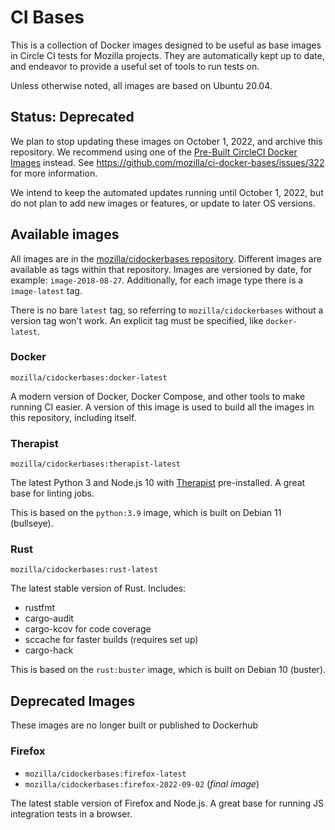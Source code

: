 # CI Bases

This is a collection of Docker images designed to be useful as base images in
Circle CI tests for Mozilla projects. They are automatically kept up to date,
and endeavor to provide a useful set of tools to run tests on.

Unless otherwise noted, all images are based on Ubuntu 20.04.

## Status: Deprecated
We plan to stop updating these images on October 1, 2022, and archive this repository.
We recommend using one of the
[Pre-Built CircleCI Docker Images](https://circleci.com/docs/2.0/circleci-images/)
instead. See https://github.com/mozilla/ci-docker-bases/issues/322 for more information.

We intend to keep the automated updates running until October 1, 2022, but do not plan
to add new images or features, or update to later OS versions.

## Available images

All images are in the [mozilla/cidockerbases repository][dockerhub].
Different images are available as tags within that repository. Images are
versioned by date, for example: `image-2018-08-27`. Additionally, for each
image type there is a `image-latest` tag.

There is no bare `latest` tag, so referring to `mozilla/cidockerbases` without
a version tag won't work. An explicit tag must be specified, like
`docker-latest`.

[dockerhub]: https://hub.docker.com/r/mozilla/cidockerbases/

### Docker

`mozilla/cidockerbases:docker-latest`

A modern version of Docker, Docker Compose, and other tools to make running
CI easier. A version of this image is used to build all the images in this
repository, including itself.


### Therapist

`mozilla/cidockerbases:therapist-latest`

The latest Python 3 and Node.js 10 with 
[Therapist](https://github.com/rehandalal/therapist) pre-installed.
A great base for linting jobs.

This is based on the ``python:3.9`` image, which is built on Debian 11 (bullseye).

### Rust

`mozilla/cidockerbases:rust-latest`

The latest stable version of Rust. Includes:

- rustfmt
- cargo-audit
- cargo-kcov for code coverage
- sccache for faster builds (requires set up)
- cargo-hack

This is based on the ``rust:buster`` image, which is built on Debian 10 (buster).

## Deprecated Images

These images are no longer built or published to Dockerhub

### Firefox

* `mozilla/cidockerbases:firefox-latest`
* `mozilla/cidockerbases:firefox-2022-09-02` (*final image*)

The latest stable version of Firefox and Node.js. A great base for running JS
integration tests in a browser.
